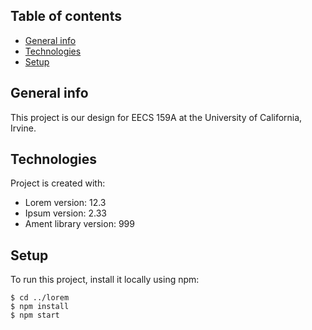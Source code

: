 ## Table of contents
* [General info](#general-info)
* [Technologies](#technologies)
* [Setup](#setup)

## General info
This project is our design for EECS 159A at the University of California, Irvine. 
	
## Technologies
Project is created with:
* Lorem version: 12.3
* Ipsum version: 2.33
* Ament library version: 999
	
## Setup
To run this project, install it locally using npm:

```
$ cd ../lorem
$ npm install
$ npm start
```
